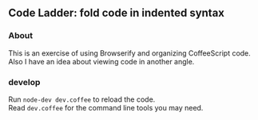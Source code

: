 
Code Ladder: fold code in indented syntax
------

### About

This is an exercise of using Browserify and organizing CoffeeScript code.  
Also I have an idea about viewing code in another angle.  

### develop

Run `node-dev dev.coffee` to reload the code.  
Read `dev.coffee` for the command line tools you may need.  